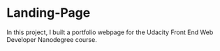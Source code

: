 # Landing-Page

In this project, I built a portfolio webpage for the Udacity Front End Web Developer Nanodegree course.
